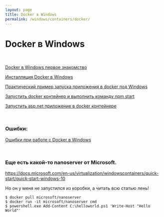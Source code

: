 ```yaml
---
layout: page
title: Docker в Windows
permalink: /windows/containers/docker/
---
```


# Docker в Windows


<br/>

[Docker в Windows первое знакомство](/windows/containers/docker/first-look/)

[Инсталляция Docker в Windows](/windows/containers/docker/installation/)

[Практический пример запуска приложения в docker под Windows](/windows/containers/docker/run-container/)

[Запустить docker контейнер и выполнить команду npm start](/windows/containers/docker/run-container-v2/)

[Запустить asp.net приложение в docker контейнере](/windows/containers/docker/run-asp-net-app-in-docker/)




<br/>

### Ошибки:

[Ошибки при работе с Docker в Windows](/windows/containers/docker/errors/)


<br/>

### Еще есть какой-то nanoserver от Microsoft.


https://docs.microsoft.com/en-us/virtualization/windowscontainers/quick-start/quick-start-windows-10

Но он у меня не запустился из коробки, а читать всю статью лень!

    $ docker pull microsoft/nanoserver
    $ docker run -it microsoft/nanoserver cmd
    $ powershell.exe Add-Content C:\helloworld.ps1 'Write-Host "Hello World"'
